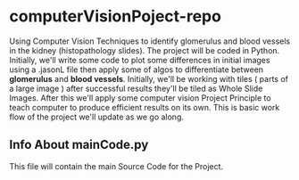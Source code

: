 # computerVisionPoject-repo
Using Computer Vision Techniques to identify glomerulus and blood vessels in the kidney (histopathology slides).
The project will be coded in Python.
Initially, we'll write some code to plot some differences in initial images using a .jasonL 
file then apply some of algos to differentiate between **glomerulus** and **blood vessels**.
Initially, we'll be working with tiles ( parts of a large image  ) after successful results they'll be tiled as
Whole Slide Images.
After this we'll apply some computer vision Project Principle to teach computer to produce efficient results on its own.
This is basic work flow of the project we'll update as we go along.

## Info About mainCode.py
This file will contain the main Source Code for the Project. 



